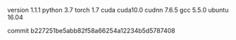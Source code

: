 version 1.1.1
python 3.7
torch 1.7
cuda cuda10.0
cudnn 7.6.5
gcc 5.5.0
ubuntu 16.04

commit b227251be5abb82f58a66254a12234b5d5787408